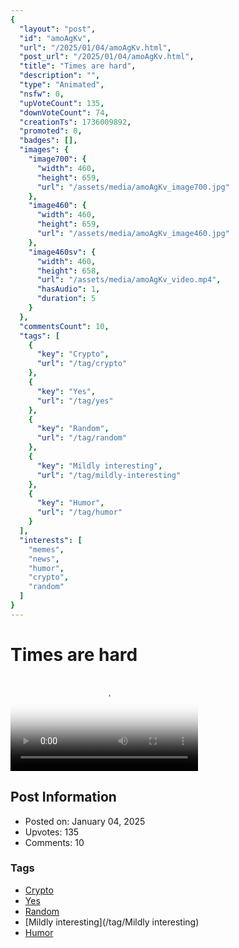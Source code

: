 ```yaml
---
{
  "layout": "post",
  "id": "amoAgKv",
  "url": "/2025/01/04/amoAgKv.html",
  "post_url": "/2025/01/04/amoAgKv.html",
  "title": "Times are hard",
  "description": "",
  "type": "Animated",
  "nsfw": 0,
  "upVoteCount": 135,
  "downVoteCount": 74,
  "creationTs": 1736009892,
  "promoted": 0,
  "badges": [],
  "images": {
    "image700": {
      "width": 460,
      "height": 659,
      "url": "/assets/media/amoAgKv_image700.jpg"
    },
    "image460": {
      "width": 460,
      "height": 659,
      "url": "/assets/media/amoAgKv_image460.jpg"
    },
    "image460sv": {
      "width": 460,
      "height": 658,
      "url": "/assets/media/amoAgKv_video.mp4",
      "hasAudio": 1,
      "duration": 5
    }
  },
  "commentsCount": 10,
  "tags": [
    {
      "key": "Crypto",
      "url": "/tag/crypto"
    },
    {
      "key": "Yes",
      "url": "/tag/yes"
    },
    {
      "key": "Random",
      "url": "/tag/random"
    },
    {
      "key": "Mildly interesting",
      "url": "/tag/mildly-interesting"
    },
    {
      "key": "Humor",
      "url": "/tag/humor"
    }
  ],
  "interests": [
    "memes",
    "news",
    "humor",
    "crypto",
    "random"
  ]
}
---
```


# Times are hard

<video controls playsinline loop poster="/assets/media/amoAgKv_image460.jpg">
  <source src="/assets/media/amoAgKv_video.mp4" type="video/mp4">
  Your browser does not support the video tag.
</video>

## Post Information

- Posted on: January 04, 2025
- Upvotes: 135
- Comments: 10

### Tags

- [Crypto](/tag/Crypto)
- [Yes](/tag/Yes)
- [Random](/tag/Random)
- [Mildly interesting](/tag/Mildly interesting)
- [Humor](/tag/Humor)

